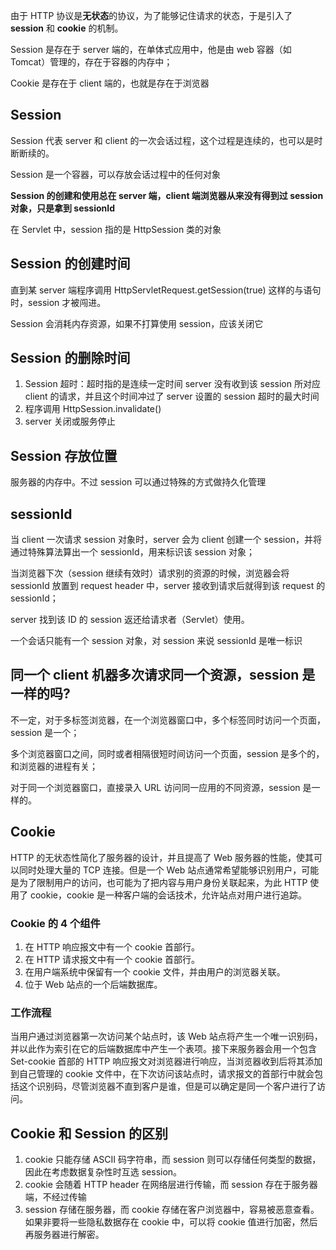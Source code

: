 由于 HTTP 协议是**无状态**的协议，为了能够记住请求的状态，于是引入了 **session** 和 **cookie** 的机制。

Session 是存在于 server 端的，在单体式应用中，他是由 web 容器（如 Tomcat）管理的，存在于容器的内存中；

Cookie 是存在于 client 端的，也就是存在于浏览器

## Session
Session 代表 server 和 client 的一次会话过程，这个过程是连续的，也可以是时断断续的。

Session 是一个容器，可以存放会话过程中的任何对象

**Session 的创建和使用总在 server 端，client 端浏览器从来没有得到过 session 对象，只是拿到 sessionId**

在 Servlet 中，session 指的是 HttpSession 类的对象

## Session 的创建时间
直到某 server 端程序调用 HttpServletRequest.getSession(true) 这样的与语句时，session 才被闯进。

Session 会消耗内存资源，如果不打算使用 session，应该关闭它

## Session 的删除时间
1. Session 超时：超时指的是连续一定时间 server 没有收到该 session 所对应 client 的请求，并且这个时间冲过了 server 设置的 session 超时的最大时间
2. 程序调用 HttpSession.invalidate()
3. server 关闭或服务停止

## Session 存放位置
服务器的内存中。不过 session 可以通过特殊的方式做持久化管理

## sessionId
当 client 一次请求 session 对象时，server 会为 client 创建一个 session，并将通过特殊算法算出一个 sessionId，用来标识该 session 对象；

当浏览器下次（session 继续有效时）请求别的资源的时候，浏览器会将 sessionId 放置到 request header 中，server 接收到请求后就得到该 request 的 sessionId；

server 找到该 ID 的 session 返还给请求者（Servlet）使用。

一个会话只能有一个 session 对象，对 session 来说 sessionId 是唯一标识

## 同一个 client 机器多次请求同一个资源，session 是一样的吗?
不一定，对于多标签浏览器，在一个浏览器窗口中，多个标签同时访问一个页面，session 是一个；

多个浏览器窗口之间，同时或者相隔很短时间访问一个页面，session 是多个的，和浏览器的进程有关；

对于同一个浏览器窗口，直接录入 URL 访问同一应用的不同资源，session 是一样的。

## Cookie 
HTTP 的无状态性简化了服务器的设计，并且提高了 Web 服务器的性能，使其可以同时处理大量的 TCP 连接。但是一个 Web 站点通常希望能够识别用户，可能是为了限制用户的访问，也可能为了把内容与用户身份关联起来，为此 HTTP 使用了 cookie，cookie 是一种客户端的会话技术，允许站点对用户进行追踪。

### Cookie 的 4 个组件
1. 在 HTTP 响应报文中有一个 cookie 首部行。
2. 在 HTTP 请求报文中有一个 cookie 首部行。
3. 在用户端系统中保留有一个 cookie 文件，并由用户的浏览器关联。
4. 位于 Web 站点的一个后端数据库。

### 工作流程
当用户通过浏览器第一次访问某个站点时，该 Web 站点将产生一个唯一识别码，并以此作为索引在它的后端数据库中产生一个表项。接下来服务器会用一个包含 Set-cookie 首部的 HTTP 响应报文对浏览器进行响应，当浏览器收到后将其添加到自己管理的 cookie 文件中，在下次访问该站点时，请求报文的首部行中就会包括这个识别码，尽管浏览器不直到客户是谁，但是可以确定是同一个客户进行了访问。

## Cookie 和 Session 的区别
1. cookie 只能存储 ASCII 码字符串，而 session 则可以存储任何类型的数据，因此在考虑数据复杂性时互选 session。
2. cookie 会随着 HTTP header 在网络层进行传输，而 session 存在于服务器端，不经过传输
3. session 存储在服务器，而 cookie 存储在客户浏览器中，容易被恶意查看。如果非要将一些隐私数据存在 cookie 中，可以将 cookie 值进行加密，然后再服务器进行解密。








